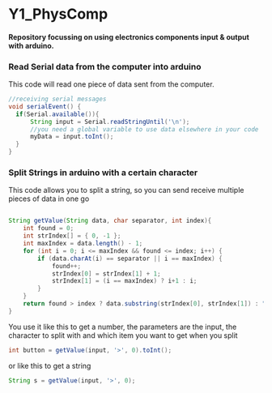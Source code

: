 # Y1_PhysComp
#### Repository focussing on using electronics components input & output with arduino.

### Read Serial data from the computer into arduino
This code will read one piece of data sent from the computer. 
```java
//receiving serial messages
void serialEvent() {
  if(Serial.available()){
      String input = Serial.readStringUntil('\n');
      //you need a global variable to use data elsewhere in your code
      myData = input.toInt();
  }
}
```
### Split Strings in arduino with a certain character
This code allows you to split a string, so you can send receive multiple pieces of data in one go
```java

String getValue(String data, char separator, int index){
    int found = 0;
    int strIndex[] = { 0, -1 };
    int maxIndex = data.length() - 1;
    for (int i = 0; i <= maxIndex && found <= index; i++) {
        if (data.charAt(i) == separator || i == maxIndex) {
            found++;
            strIndex[0] = strIndex[1] + 1;
            strIndex[1] = (i == maxIndex) ? i+1 : i;
        }
    }
    return found > index ? data.substring(strIndex[0], strIndex[1]) : "";
}
```
You use it like this to get a number, the parameters are the input, the character to split with and which item you want to get when you split
```java
int button = getValue(input, '>', 0).toInt();
```
or like this to get a string
```java
String s = getValue(input, '>', 0);
```

